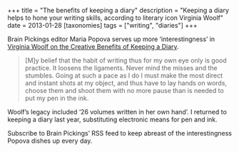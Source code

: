 +++
title = "The benefits of keeping a diary"
description = "Keeping a diary helps to hone your writing skills, according to literary icon Virginia Woolf"
date = 2013-01-28
[taxonomies]
tags = ["writing", "diaries"]
+++

Brain Pickings editor Maria Popova serves up more ‘interestingness’ in [Virginia Woolf on the Creative Benefits of Keeping a Diary](http://www.brainpickings.org/index.php/2013/01/25/virginia-woolf-on-keeping-a-diary/).

> [M]y belief that the habit of writing thus for my own eye only is good practice. It loosens the ligaments. Never mind the misses and the stumbles. Going at such a pace as I do I must make the most direct and instant shots at my object, and thus have to lay hands on words, choose them and shoot them with no more pause than is needed to put my pen in the ink.

Woolf’s legacy included ‘26 volumes written in her own hand’. I returned to keeping a diary last year, substituting electronic means for pen and ink.

Subscribe to Brain Pickings’ RSS feed to keep abreast of the interestingness Popova dishes up every day.